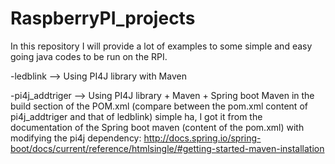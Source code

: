 # RaspberryPI_projects

In this repository I will provide a lot of examples to some simple and easy going java codes to be run on the RPI.

-ledblink --> Using PI4J library with Maven 

-pi4j_addtriger --> Using PI4J library + Maven + Spring boot Maven in the build section of the POM.xml
(compare between the pom.xml content of pi4j_addtriger and that of ledblink)
simple ha, I got it from the documentation of the Spring boot maven (content of the pom.xml) with modifying the pi4j dependency:
http://docs.spring.io/spring-boot/docs/current/reference/htmlsingle/#getting-started-maven-installation

